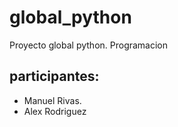 # global_python
Proyecto global python. Programacion

## participantes:
- Manuel Rivas.
- Alex Rodriguez